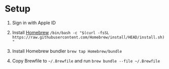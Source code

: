 # Setup

1. Sign in with Apple ID

1. Install [Homebrew](https://brew.sh/index_ja) `/bin/bash -c "$(curl -fsSL https://raw.githubusercontent.com/Homebrew/install/HEAD/install.sh)"`

1. Install Homebrew bundler `brew tap Homebrew/bundle`

1. Copy Brewfile to `~/.Brewfile` and run `brew bundle --file ~/.Brewfile`
